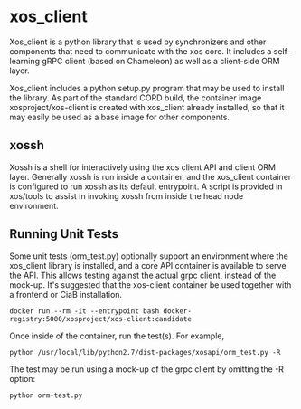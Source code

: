 # xos_client #

Xos\_client is a python library that is used by synchronizers and other components that need to communicate with the xos core. It includes a self-learning gRPC client (based on Chameleon) as well as a client-side ORM layer. 

Xos\_client includes a python setup.py program that may be used to install the library. As part of the standard CORD build, the container image xosproject/xos-client is created with xos_client already installed, so that it may easily be used as a base image for other components.  

## xossh ##

Xossh is a shell for interactively using the xos client API and client ORM layer. Generally xossh is run inside a container, and the xos\_client container is configured to run xossh as its default entrypoint. A script is provided in xos/tools to assist in invoking xossh from inside the head node environment. 

## Running Unit Tests ##

Some unit tests (orm\_test.py) optionally support an environment where the xos\_client library is installed, and a core API container is available to serve the API. This allows testing against the actual grpc client, instead of the mock-up. It's suggested that the xos-client container be used together with a frontend or CiaB installation.

    docker run --rm -it --entrypoint bash docker-registry:5000/xosproject/xos-client:candidate

Once inside of the container, run the test(s). For example,

    python /usr/local/lib/python2.7/dist-packages/xosapi/orm_test.py -R

The test may be run using a mock-up of the grpc client by omitting the -R option:
    
    python orm-test.py
